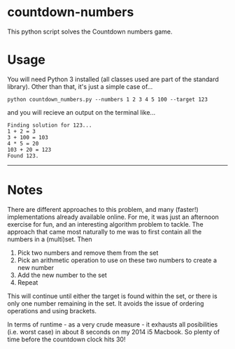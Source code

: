 # countdown-numbers

This python script solves the Countdown numbers game. 

# Usage

You will need Python 3 installed (all classes used are part of the standard library). Other than that, it's just a simple case of...

```shell
python countdown_numbers.py --numbers 1 2 3 4 5 100 --target 123
```
and you will recieve an output on the terminal like...

```
Finding solution for 123...
1 + 2 = 3
3 + 100 = 103
4 * 5 = 20
103 + 20 = 123
Found 123.
```
---
# Notes

There are different approaches to this problem, and many (faster!) implementations already available online. For me, it was just an afternoon exercise for fun, and an interesting algorithm problem to tackle. The approach that came most naturally to me was to first contain all the numbers in a (multi)set. Then 
1. Pick two numbers and remove them from the set
2. Pick an arithmetic operation to use on these two numbers to create a new number
3. Add the new number to the set
4. Repeat

This will continue until either the target is found within the set, or there is only one number remaining in the set. It avoids the issue of ordering operations and using brackets. 

In terms of runtime - as a very crude measure - it exhausts all posibilities (i.e. worst case) in about 8 seconds on my 2014 i5 Macbook. So plenty of time before the countdown clock hits 30!

